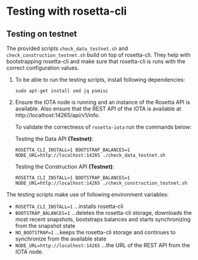 # Testing with rosetta-cli

## Testing on testnet

The provided scripts `check_data_testnet.sh` and `check_construction_testnet.sh` build on top of rosetta-cli. They help with bootstrapping rosetta-cli and make sure that rosetta-cli is runs with the correct configuration values.

1) To be able to run the testing scripts, install following dependencies:
    ```
    sudo apt-get install sed jq psmisc
    ```

2) Ensure the IOTA node is running and an instance of the Rosetta API is available.
Also ensure that the REST API of the IOTA is available at http://localhost:14265/api/v1/info.

    To validate the correctness of `rosetta-iota` run the commands below:

    Testing the Data API **(Testnet)**:
    ```
    ROSETTA_CLI_INSTALL=1 BOOTSTRAP_BALANCES=1 NODE_URL=http://localhost:14265 ./check_data_testnet.sh
    ```

    Testing the Construction API **(Testnet)**:
    ```
    ROSETTA_CLI_INSTALL=1 BOOTSTRAP_BALANCES=1 NODE_URL=http://localhost:14265 ./check_construction_testnet.sh
    ```
The testing scripts make use of following environment variables:
- `ROSETTA_CLI_INSTALL=1` ...installs rosetta-cli
- `BOOTSTRAP_BALANCES=1` ...deletes the rosetta-cli storage, downloads the most recent snapshots, bootstraps balances and starts synchronizing from the snapshot state
- `NO_BOOTSTRAP=1` ...keeps the rosetta-cli storage and continues to synchronize from the available state
- `NODE_URL=http://localhost:14265` ...the URL of the REST API from the IOTA node.  